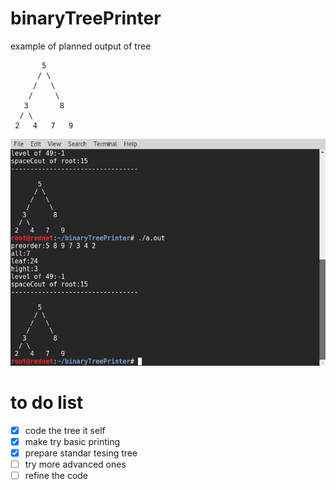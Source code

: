  binaryTreePrinter 
======================

example of planned output of tree

```
       5
      / \
     /   \
    /     \
   3       8
  / \
 2   4   7   9

```
![screen shot of output](./binaryTreePrinter.png)

# to do list
- [x] code the tree it self
- [x] make try basic printing
- [x] prepare standar tesing tree
- [ ] try more advanced ones
- [ ] refine the code
